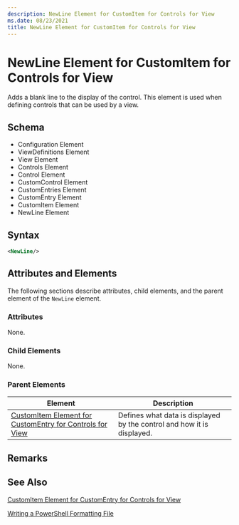 ```yaml
---
description: NewLine Element for CustomItem for Controls for View
ms.date: 08/23/2021
title: NewLine Element for CustomItem for Controls for View
---
```

# NewLine Element for CustomItem for Controls for View

Adds a blank line to the display of the control. This element is used when defining controls that
can be used by a view.

## Schema

- Configuration Element
- ViewDefinitions Element
- View Element
- Controls Element
- Control Element
- CustomControl Element
- CustomEntries Element
- CustomEntry Element
- CustomItem Element
- NewLine Element

## Syntax

```xml
<NewLine/>
```

## Attributes and Elements

The following sections describe attributes, child elements, and the parent element of the `NewLine`
element.

### Attributes

None.

### Child Elements

None.

### Parent Elements

|Element|Description|
|-------------|-----------------|
|[CustomItem Element for CustomEntry for Controls for View](./customitem-element-for-customentry-for-controls-for-view-format.md)|Defines what data is displayed by the control and how it is displayed.|

## Remarks

## See Also

[CustomItem Element for CustomEntry for Controls for View](./customitem-element-for-customentry-for-controls-for-view-format.md)

[Writing a PowerShell Formatting File](./writing-a-powershell-formatting-file.md)
